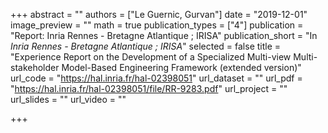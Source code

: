 +++
abstract = ""
authors = ["Le Guernic, Gurvan"]
date = "2019-12-01"
image_preview = ""
math = true
publication_types = ["4"]
publication = "Report: Inria Rennes - Bretagne Atlantique ; IRISA"
publication_short = "In *Inria Rennes - Bretagne Atlantique ; IRISA*"
selected = false
title = "Experience Report on the Development of a Specialized Multi-view Multi-stakeholder Model-Based Engineering Framework (extended version)"
url_code = "https://hal.inria.fr/hal-02398051"
url_dataset = ""
url_pdf = "https://hal.inria.fr/hal-02398051/file/RR-9283.pdf"
url_project = ""
url_slides = ""
url_video = ""

+++
